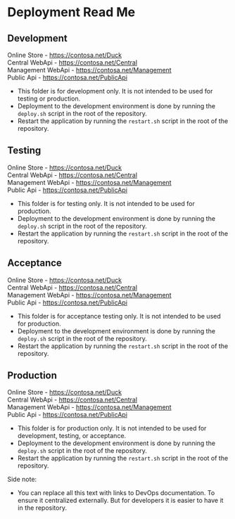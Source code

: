 # Deployment Read Me

## Development
Online Store - https://contosa.net/Duck<br/>
Central WebApi - https://contosa.net/Central<br/>
Management WebApi - https://contosa.net/Management<br/>
Public Api - https://contosa.net/PublicApi<br/>

- This folder is for development only. It is not intended to be used for testing or production.
- Deployment to the development environment is done by running the `deploy.sh` script in the root of the repository.
- Restart the application by running the `restart.sh` script in the root of the repository. 

## Testing
Online Store - https://contosa.net/Duck<br/>
Central WebApi - https://contosa.net/Central<br/>
Management WebApi - https://contosa.net/Management<br/>
Public Api - https://contosa.net/PublicApi<br/>

- This folder is for testing only. It is not intended to be used for production.
- Deployment to the development environment is done by running the `deploy.sh` script in the root of the repository.
- Restart the application by running the `restart.sh` script in the root of the repository. 

## Acceptance
Online Store - https://contosa.net/Duck<br/>
Central WebApi - https://contosa.net/Central<br/>
Management WebApi - https://contosa.net/Management<br/>
Public Api - https://contosa.net/PublicApi<br/>

- This folder is for acceptance testing only. It is not intended to be used for production.
- Deployment to the development environment is done by running the `deploy.sh` script in the root of the repository.
- Restart the application by running the `restart.sh` script in the root of the repository. 

## Production
Online Store - https://contosa.net/Duck<br/>
Central WebApi - https://contosa.net/Central<br/>
Management WebApi - https://contosa.net/Management<br/>
Public Api - https://contosa.net/PublicApi<br/>

- This folder is for production only. It is not intended to be used for development, testing, or acceptance.
- Deployment to the development environment is done by running the `deploy.sh` script in the root of the repository.
- Restart the application by running the `restart.sh` script in the root of the repository. 

Side note:
- You can replace all this text with links to DevOps documentation. To ensure it centralized externally. But for developers it is easier to have it in the repository.